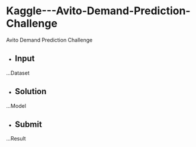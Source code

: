 # Kaggle---Avito-Demand-Prediction-Challenge
Avito Demand Prediction Challenge

* ## Input
...Dataset

* ## Solution
...Model

* ## Submit
...Result
